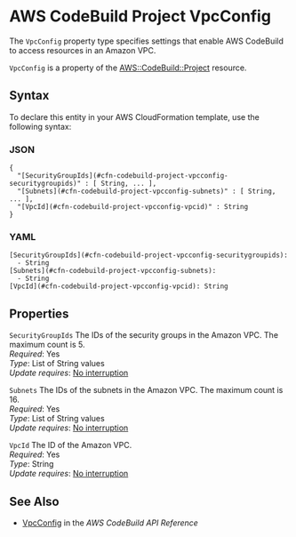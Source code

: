 # AWS CodeBuild Project VpcConfig<a name="aws-properties-codebuild-project-vpcconfig"></a>

<a name="aws-properties-codebuild-project-vpcconfig-description"></a>The `VpcConfig` property type specifies settings that enable AWS CodeBuild to access resources in an Amazon VPC\.

<a name="aws-properties-codebuild-project-vpcconfig-inheritance"></a> `VpcConfig` is a property of the [AWS::CodeBuild::Project](aws-resource-codebuild-project.md) resource\.

## Syntax<a name="aws-properties-codebuild-project-vpcconfig-syntax"></a>

To declare this entity in your AWS CloudFormation template, use the following syntax:

### JSON<a name="aws-properties-codebuild-project-vpcconfig-syntax.json"></a>

```
{
  "[SecurityGroupIds](#cfn-codebuild-project-vpcconfig-securitygroupids)" : [ String, ... ],
  "[Subnets](#cfn-codebuild-project-vpcconfig-subnets)" : [ String, ... ],
  "[VpcId](#cfn-codebuild-project-vpcconfig-vpcid)" : String
}
```

### YAML<a name="aws-properties-codebuild-project-vpcconfig-syntax.yaml"></a>

```
[SecurityGroupIds](#cfn-codebuild-project-vpcconfig-securitygroupids): 
  - String
[Subnets](#cfn-codebuild-project-vpcconfig-subnets): 
  - String
[VpcId](#cfn-codebuild-project-vpcconfig-vpcid): String
```

## Properties<a name="aws-properties-codebuild-project-vpcconfig-properties"></a>

`SecurityGroupIds`  <a name="cfn-codebuild-project-vpcconfig-securitygroupids"></a>
The IDs of the security groups in the Amazon VPC\. The maximum count is 5\.  
 *Required*: Yes  
 *Type*: List of String values  
 *Update requires*: [No interruption](using-cfn-updating-stacks-update-behaviors.md#update-no-interrupt) 

`Subnets`  <a name="cfn-codebuild-project-vpcconfig-subnets"></a>
The IDs of the subnets in the Amazon VPC\. The maximum count is 16\.  
 *Required*: Yes  
 *Type*: List of String values  
 *Update requires*: [No interruption](using-cfn-updating-stacks-update-behaviors.md#update-no-interrupt) 

`VpcId`  <a name="cfn-codebuild-project-vpcconfig-vpcid"></a>
The ID of the Amazon VPC\.  
 *Required*: Yes  
 *Type*: String  
 *Update requires*: [No interruption](using-cfn-updating-stacks-update-behaviors.md#update-no-interrupt) 

## See Also<a name="aws-properties-codebuild-project-vpcconfig-seealso"></a>
+ [ VpcConfig](http://docs.aws.amazon.com/codebuild/latest/APIReference/API_VpcConfig.html) in the *AWS CodeBuild API Reference*
